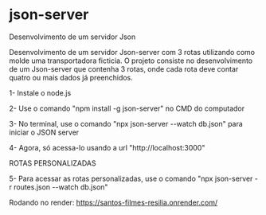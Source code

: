 # json-server

Desenvolvimento de um servidor Json

<p>Desenvolvimento de um servidor Json-server com 3 rotas utilizando como molde uma transportadora ficticia. O projeto consiste no desenvolvimento de um Json-server que contenha 3 rotas, onde cada rota deve contar quatro ou mais dados já preenchidos.</p>

<p>1- Instale o node.js</p>
<p>2- Use o comando "npm install -g json-server" no CMD do computador</p>
<p>3- No terminal, use o comando "npx json-server --watch db.json" para iniciar o JSON server</p>
<p>4- Agora, só acessa-lo usando a url "http://localhost:3000"</p>

ROTAS PERSONALIZADAS
<p>5- Para acessar as rotas personalizadas, use o comando "npx json-server -r routes.json --watch db.json"</p>

Rodando no render:
https://santos-filmes-resilia.onrender.com/
